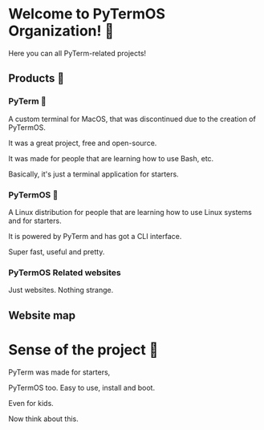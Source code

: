 # Welcome to PyTermOS Organization! 🤗
Here you can all PyTerm-related projects!
## Products 🤠
### PyTerm 🥹 
A custom terminal for MacOS, that was discontinued due to the creation of PyTermOS.

It was a great project, free and open-source. 

It was made for people that are learning how to use Bash, etc.

Basically, it's just a terminal application for starters.
### PyTermOS 🤩
A Linux distribution for people that are learning how to use Linux systems and for starters.

It is powered by PyTerm and has got a CLI interface.

Super fast, useful and pretty.
### PyTermOS Related websites
Just websites. Nothing strange.
## Website map

# Sense of the project 🥸
PyTerm was made for starters,

PyTermOS too.
Easy to use, install and boot.

Even for kids.

Now think about this.
